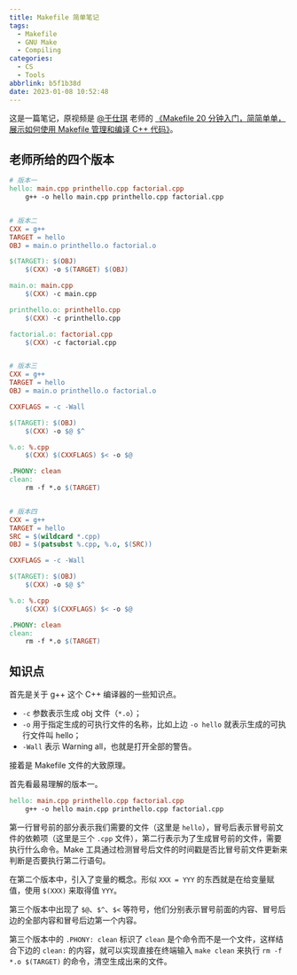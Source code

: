 ```yaml
---
title: Makefile 简单笔记
tags:
  - Makefile
  - GNU Make
  - Compiling
categories:
  - CS
  - Tools
abbrlink: b5f1b38d
date: 2023-01-08 10:52:48
---
```


这是一篇笔记，原视频是 [@于仕琪](https://space.bilibili.com/519963684) 老师的 [《Makefile 20 分钟入门，简简单单，展示如何使用 Makefile 管理和编译 C++ 代码》](https://www.bilibili.com/video/BV188411L7d2)。

<!--more-->

## 老师所给的四个版本

```makefile
# 版本一
hello: main.cpp printhello.cpp factorial.cpp
    g++ -o hello main.cpp printhello.cpp factorial.cpp


# 版本二
CXX = g++
TARGET = hello
OBJ = main.o printhello.o factorial.o

$(TARGET): $(OBJ)
    $(CXX) -o $(TARGET) $(OBJ)

main.o: main.cpp
    $(CXX) -c main.cpp

printhello.o: printhello.cpp
    $(CXX) -c printhello.cpp

factorial.o: factorial.cpp
    $(CXX) -c factorial.cpp


# 版本三
CXX = g++
TARGET = hello
OBJ = main.o printhello.o factorial.o

CXXFLAGS = -c -Wall

$(TARGET): $(OBJ)
    $(CXX) -o $@ $^

%.o: %.cpp
    $(CXX) $(CXXFLAGS) $< -o $@

.PHONY: clean
clean:
    rm -f *.o $(TARGET)


# 版本四
CXX = g++
TARGET = hello
SRC = $(wildcard *.cpp)
OBJ = $(patsubst %.cpp, %.o, $(SRC))

CXXFLAGS = -c -Wall

$(TARGET): $(OBJ)
    $(CXX) -o $@ $^

%.o: %.cpp
    $(CXX) $(CXXFLAGS) $< -o $@

.PHONY: clean
clean:
    rm -f *.o $(TARGET)
```

## 知识点

首先是关于 g++ 这个 C++ 编译器的一些知识点。

- `-c` 参数表示生成 obj 文件（`*.o`）；
- `-o` 用于指定生成的可执行文件的名称，比如上边 `-o hello` 就表示生成的可执行文件叫 hello；
- `-Wall` 表示 Warning all，也就是打开全部的警告。

接着是 Makefile 文件的大致原理。

首先看最易理解的版本一。

```makefile
hello: main.cpp printhello.cpp factorial.cpp
    g++ -o hello main.cpp printhello.cpp factorial.cpp
```

第一行冒号前的部分表示我们需要的文件（这里是 `hello`），冒号后表示冒号前文件的依赖项（这里是三个 `.cpp` 文件），第二行表示为了生成冒号前的文件，需要执行什么命令。Make 工具通过检测冒号后文件的时间戳是否比冒号前文件更新来判断是否要执行第二行语句。

在第二个版本中，引入了变量的概念。形似 `XXX = YYY` 的东西就是在给变量赋值，使用 `$(XXX)` 来取得值 `YYY`。

第三个版本中出现了 `$@`、`$^`、`$<` 等符号，他们分别表示冒号前面的内容、冒号后边的全部内容和冒号后边第一个内容。

第三个版本中的 `.PHONY: clean` 标识了 `clean` 是个命令而不是一个文件，这样结合下边的 `clean:` 的内容，就可以实现直接在终端输入 `make clean` 来执行 `rm -f *.o $(TARGET)` 的命令，清空生成出来的文件。
